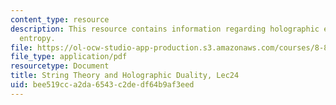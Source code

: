 ```yaml
---
content_type: resource
description: This resource contains information regarding holographic entanglement
  entropy.
file: https://ol-ocw-studio-app-production.s3.amazonaws.com/courses/8-821-string-theory-and-holographic-duality-fall-2014/bee519cca2da6543c2dedf64b9af3eed_MIT8_821S15_Lec24.pdf
file_type: application/pdf
resourcetype: Document
title: String Theory and Holographic Duality, Lec24
uid: bee519cc-a2da-6543-c2de-df64b9af3eed
---
```

